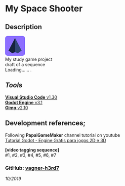 # My Space Shooter  

## Description  

![icon_My_Space_Shooter](/icon.png)  
My study game project  
draft of a sequence  
Loading... .. .  

## _Tools_

[**Visual Studio Code** v1.30](https://code.visualstudio.com/)  
[**Godot Engine** v3.1](https://godotengine.org/)  
[**Gimp** v2.10](https://www.gimp.org/)

## Development references;  

Following **PapaiGameMaker** channel tutorial on youtube  
[Tutorial Godot - Engine Grátis para jogos 2D e 3D](https://www.youtube.com/playlist?list=PLQzIfDE4WrykgQb3fMwBR2j-kc0eIW-Qn)  

**[video tagging sequence]**  
#1, #2, #3, #4, #5, #6, #7


### GitHub: [**vagner-h3rd7**](https://github.com/h3rd7)  
_10/2019_  
